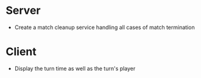 # Server

- Create a match cleanup service handling all cases of match termination


# Client

- Display the turn time as well as the turn's player

